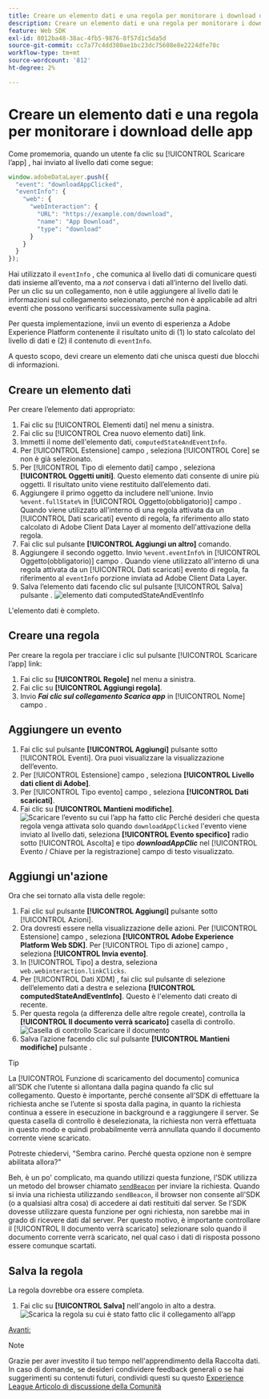 ```yaml
---
title: Creare un elemento dati e una regola per monitorare i download delle app
description: Creare un elemento dati e una regola per monitorare i download delle app
feature: Web SDK
exl-id: 8012ba48-38ac-4fb5-9876-8f57d1c5da5d
source-git-commit: cc7a77c4dd380ae1bc23dc75608e8e2224dfe78c
workflow-type: tm+mt
source-wordcount: '812'
ht-degree: 2%

---
```


# Creare un elemento dati e una regola per monitorare i download delle app

Come promemoria, quando un utente fa clic su [!UICONTROL Scaricare l’app] , hai inviato al livello dati come segue:

```js
window.adobeDataLayer.push({
  "event": "downloadAppClicked",
  "eventInfo": {
    "web": {
      "webInteraction": {
        "URL": "https://example.com/download",
        "name": "App Download",
        "type": "download"
      }
    }
  }
});
```

Hai utilizzato il `eventInfo` , che comunica al livello dati di comunicare questi dati insieme all’evento, ma a _not_ conserva i dati all’interno del livello dati. Per un clic su un collegamento, non è utile aggiungere al livello dati le informazioni sul collegamento selezionato, perché non è applicabile ad altri eventi che possono verificarsi successivamente sulla pagina.

Per questa implementazione, invii un evento di esperienza a Adobe Experience Platform contenente il risultato unito di (1) lo stato calcolato del livello di dati e (2) il contenuto di `eventInfo`.

A questo scopo, devi creare un elemento dati che unisca questi due blocchi di informazioni.

## Creare un elemento dati

Per creare l’elemento dati appropriato:

1. Fai clic su [!UICONTROL Elementi dati] nel menu a sinistra.
1. Fai clic su [!UICONTROL Crea nuovo elemento dati] link.
1. Immetti il nome dell&#39;elemento dati, `computedStateAndEventInfo`.
1. Per [!UICONTROL Estensione] campo , seleziona [!UICONTROL Core] se non è già selezionato.
1. Per [!UICONTROL Tipo di elemento dati] campo , seleziona **[!UICONTROL Oggetti uniti]**. Questo elemento dati consente di unire più oggetti. Il risultato unito viene restituito dall’elemento dati.
1. Aggiungere il primo oggetto da includere nell&#39;unione. Invio `%event.fullState%` in [!UICONTROL Oggetto(obbligatorio)] campo . Quando viene utilizzato all&#39;interno di una regola attivata da un [!UICONTROL Dati scaricati] evento di regola, fa riferimento allo stato calcolato di Adobe Client Data Layer al momento dell&#39;attivazione della regola.
1. Fai clic sul pulsante  **[!UICONTROL Aggiungi un altro]** comando.
1. Aggiungere il secondo oggetto. Invio `%event.eventInfo%` in [!UICONTROL Oggetto(obbligatorio)] campo . Quando viene utilizzato all&#39;interno di una regola attivata da un [!UICONTROL Dati scaricati] evento di regola, fa riferimento al `eventInfo` porzione inviata ad Adobe Client Data Layer.
1. Salva l’elemento dati facendo clic sul pulsante [!UICONTROL Salva] pulsante .
   ![elemento dati computedStateAndEventInfo](../assets/computed-state-and-event-info-data-element.png)

L&#39;elemento dati è completo.

## Creare una regola

Per creare la regola per tracciare i clic sul pulsante [!UICONTROL Scaricare l’app] link:

1. Fai clic su **[!UICONTROL Regole]** nel menu a sinistra.
1. Fai clic su **[!UICONTROL Aggiungi regola]**.
1. Invio **_Fai clic sul collegamento Scarica app_** in [!UICONTROL Nome] campo .

## Aggiungere un evento

1. Fai clic sul pulsante **[!UICONTROL Aggiungi]** pulsante sotto [!UICONTROL Eventi]. Ora puoi visualizzare la visualizzazione dell’evento.
1. Per [!UICONTROL Estensione] campo , seleziona **[!UICONTROL Livello dati client di Adobe]**.
1. Per [!UICONTROL Tipo evento] campo , seleziona **[!UICONTROL Dati scaricati]**.
1. Fai clic su **[!UICONTROL Mantieni modifiche]**.
   ![Scaricare l’evento su cui l’app ha fatto clic](../assets/download-app-clicked-event.png)
Perché desideri che questa regola venga attivata solo quando `downloadAppClicked` l&#39;evento viene inviato al livello dati, seleziona **[!UICONTROL Evento specifico]** radio sotto [!UICONTROL Ascolta] e tipo **_downloadAppClic_** nel [!UICONTROL Evento / Chiave per la registrazione]  campo di testo visualizzato.

## Aggiungi un&#39;azione

Ora che sei tornato alla vista delle regole:

1. Fai clic sul pulsante **[!UICONTROL Aggiungi]** pulsante sotto [!UICONTROL Azioni].
1. Ora dovresti essere nella visualizzazione delle azioni. Per [!UICONTROL Estensione] campo , seleziona **[!UICONTROL Adobe Experience Platform Web SDK]**. Per [!UICONTROL Tipo di azione] campo , seleziona **[!UICONTROL Invia evento]**.
1. In [!UICONTROL Tipo] a destra, seleziona `web.webinteraction.linkClicks`.
1. Per [!UICONTROL Dati XDM] , fai clic sul pulsante di selezione dell’elemento dati a destra e seleziona **[!UICONTROL computedStateAndEventInfo]**. Questo è l&#39;elemento dati creato di recente.
1. Per questa regola (a differenza delle altre regole create), controlla la **[!UICONTROL Il documento verrà scaricato]** casella di controllo.
   ![Casella di controllo Scaricare il documento](../assets/document-will-unload.png)
1. Salva l’azione facendo clic sul pulsante **[!UICONTROL Mantieni modifiche]** pulsante .

>[!TIP]
>
>La [!UICONTROL Funzione di scaricamento del documento] comunica all’SDK che l’utente si allontana dalla pagina quando fa clic sul collegamento. Questo è importante, perché consente all’SDK di effettuare la richiesta anche se l’utente si sposta dalla pagina, in quanto la richiesta continua a essere in esecuzione in background e a raggiungere il server. Se questa casella di controllo è deselezionata, la richiesta non verrà effettuata in questo modo e quindi probabilmente verrà annullata quando il documento corrente viene scaricato.
>
>Potreste chiedervi, &quot;Sembra carino. Perché questa opzione non è sempre abilitata allora?&quot;
>
>Beh, è un po&#39; complicato, ma quando utilizzi questa funzione, l&#39;SDK utilizza un metodo del browser chiamato [`sendBeacon`](https://developer.mozilla.org/en-US/docs/Web/API/Navigator/sendBeacon) per inviare la richiesta. Quando si invia una richiesta utilizzando `sendBeacon`, il browser non consente all&#39;SDK (o a qualsiasi altra cosa) di accedere ai dati restituiti dal server. Se l’SDK dovesse utilizzare questa funzione per ogni richiesta, non sarebbe mai in grado di ricevere dati dal server. Per questo motivo, è importante controllare il [!UICONTROL Il documento verrà scaricato] selezionare solo quando il documento corrente verrà scaricato, nel qual caso i dati di risposta possono essere comunque scartati.

## Salva la regola

La regola dovrebbe ora essere completa.

1. Fai clic su **[!UICONTROL Salva]** nell&#39;angolo in alto a destra.
   ![Scarica la regola su cui è stato fatto clic il collegamento all’app](../assets/download-app-link-clicked-rule.png)

[Avanti: ](publish-the-library.md)

>[!NOTE]
>
>Grazie per aver investito il tuo tempo nell&#39;apprendimento della Raccolta dati. In caso di domande, se desideri condividere feedback generali o se hai suggerimenti su contenuti futuri, condividi questi su questo [Experience League Articolo di discussione della Comunità](https://experienceleaguecommunities.adobe.com/t5/adobe-experience-platform-launch/tutorial-discussion-use-adobe-experience-platform-data/m-p/543877)